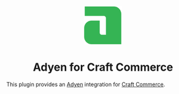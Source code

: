 <p align="center"><img src="./src/icon.svg" width="100" height="100" alt="Adyen for Craft Commerce icon"></p>

<h1 align="center">Adyen for Craft Commerce</h1>

This plugin provides an [Adyen](https://www.adyen.com/) integration for [Craft Commerce](https://craftcms.com/commerce).
